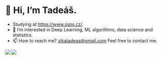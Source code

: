 # 👋 Hi, I’m Tadeáš.
- Studying at https://www.ssps.cz/.
- 👀 I’m interested in Deep Learning, ML algorithms, data science
and statistics.
- 📫 How to reach me? zikatadeas@gmail.com  Feel free to contact me.

<!---
Ztadeas/Ztadeas is a ✨ special ✨ repository because its `README.md` (this file) appears on your GitHub profile.
You can click the Preview link to take a look at your changes.
--->
<img align="left" src="https://github-readme-stats.vercel.app/api/?username=Ztadeas@show_icons=true&theme=radical" />

<img align="left" src="https://github-readme-stats.vercel.app/api/top-langs/?username=Ztadeas&layout=compact" />




